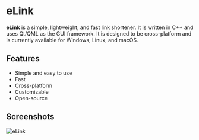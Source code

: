 # eLink

**eLink** is a simple, lightweight, and fast link shortener. It is written in C++ and uses Qt/QML as the GUI framework. It is designed to be cross-platform and is currently available for Windows, Linux, and macOS.

## Features

* Simple and easy to use
* Fast
* Cross-platform
* Customizable
* Open-source

## Screenshots

![eLink](demo.jpg)

<!-- video -->
